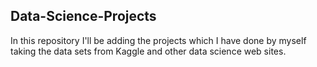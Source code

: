 ## Data-Science-Projects ##
In this repository I'll be adding the projects which I have done by myself taking the data sets from Kaggle and other data science web sites.      
